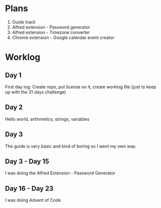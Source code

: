 # Plans

1. Guide track
2. Alfred extension - Password generator
3. Alfred extension - Timezone converter
4. Chrome extension - Google calendar event creator

# Worklog

## Day 1

First day log: Create repo, put license on it, create worklog file (just to keep up with the 31 days challenge)

## Day 2

Hello world, arithmetics, strings, variables

## Day 3

The guide is very basic and kind of boring so I went my own way.

## Day 3 - Day 15

I was doing the Alfred Extension - Password Generator

## Day 16 - Day 23

I was doing Advent of Code
